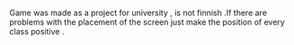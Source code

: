 Game was made as a project for university , is not finnish .If there are problems with the placement of the screen just make the position of every class positive .
